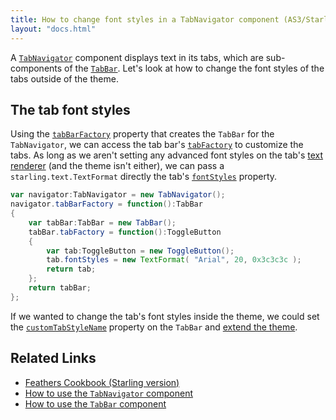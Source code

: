 ```yaml
---
title: How to change font styles in a TabNavigator component (AS3/Starling version)
layout: "docs.html"
---
```


A [`TabNavigator`](../tab-navigator.md) component displays text in its tabs, which are sub-components of the [`TabBar`](../tab-bar.md). Let's look at how to change the font styles of the tabs outside of the theme.

## The tab font styles

Using the [`tabBarFactory`](/api-reference/feathers/controls/TabNavigator.html#tabBarFactory) property that creates the `TabBar` for the `TabNavigator`, we can access the tab bar's [`tabFactory`](/api-reference/feathers/controls/TabBar.html#tabFactory) to customize the tabs. As long as we aren't setting any advanced font styles on the tab's [text renderer](../text-renderers.md) (and the theme isn't either), we can pass a `starling.text.TextFormat` directly the tab's [`fontStyles`](/api-reference/feathers/controls/Button.html#fontStyles) property.

```actionscript
var navigator:TabNavigator = new TabNavigator();
navigator.tabBarFactory = function():TabBar
{
	var tabBar:TabBar = new TabBar();
	tabBar.tabFactory = function():ToggleButton
	{
		var tab:ToggleButton = new ToggleButton();
		tab.fontStyles = new TextFormat( "Arial", 20, 0x3c3c3c );
		return tab;
	};
	return tabBar;
};
```

If we wanted to change the tab's font styles inside the theme, we could set the [`customTabStyleName`](/api-reference/feathers/controls/TabBar.html#customTabStyleName) property on the `TabBar` and [extend the theme](../extending-themes.md).

## Related Links

- [Feathers Cookbook (Starling version)](./index.md)
- [How to use the `TabNavigator` component](../tab-navigator.md)
- [How to use the `TabBar` component](../tab-navigator.md)
